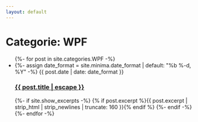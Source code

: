 ```yaml
---
layout: default
---
```

<h1 class="page-heading">Categorie: WPF</h1>
<ul class="post-list">
  {%- for post in site.categories.WPF -%}
    <li>
      {%- assign date_format = site.minima.date_format | default: "%b %-d, %Y" -%}
      <span class="post-meta">{{ post.date | date: date_format }}</span>
      <h3><a class="post-link" href="{{ post.url | relative_url }}">{{ post.title | escape }}</a></h3>
      {%- if site.show_excerpts -%}
        {% if post.excerpt %}{{ post.excerpt | strip_html | strip_newlines | truncate: 160 }}{% endif %}
      {%- endif -%}
    </li>
  {%- endfor -%}
</ul>